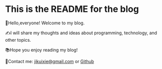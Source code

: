 # This is the README for the blog

👋Hello,everyone! Welcome to my blog.

✍️I will share my thoughts and ideas about programming, technology, and other topics.

📚Hope you enjoy reading my blog!

📧Contact me: jikuixie@gmail.com or  [Github](https://github.com/ActiveSky/)
